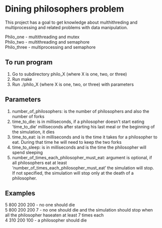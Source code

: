 # Dining philosophers problem
This project has a goal to get knowledge about multhithreding and multiprocessing and related problems with data manipulation.

Philo_one   - multithreading and mutex  
Philo_two   - multithreading and semaphore  
Philo_three - multiprocessing and semaphore  

## To run program  
1. Go to subdirectory philo_X (where X is one, two, or three)  
2. Run make  
3. Run ./philo_X (where X is one, two, or three) with parameters

## Parameters
1. number_of_philosophers: is the number of philosophers and also the number of forks  
2. time_to_die: is in milliseconds, if a philosopher doesn’t start eating ’time_to_die’ milliseconds after starting his last meal or the beginning of the simulation, it dies  
3. time_to_eat: is in milliseconds and is the time it takes for a philosopher to eat. During that time he will need to keep the two forks  
4. time_to_sleep: is in milliseconds and is the time the philosopher will spend sleeping  
5. number_of_times_each_philosopher_must_eat: argument is optional, if all philosophers eat at least ’number_of_times_each_philosopher_must_eat’ the simulation will stop. If not specified, the simulation will stop only at the death of a philosopher.

## Examples
5 800 200 200     - no one should die  
5 800 200 200 7   - no one should die and the simulation should stop when all the philosopher haseaten at least 7 times each  
4 310 200 100     - a philosopher should die
